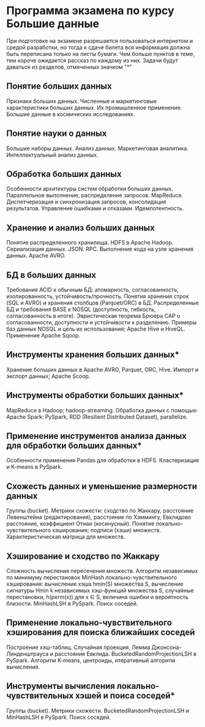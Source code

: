# Программа экзамена по курсу Большие данные
При подготовке на экзамене разрешается пользоваться интернетом и средой разработки, но тогда к сдаче билета вся информация должна быть переписана только на листы бумаги.
Чем больше пунктов в теме, тем короче ожидается рассказ по каждому из них.
Задачи будут даваться из разделов, отмеченных значком "\*" 

## Понятие больших данных
Признаки больших данных. Численные и маркетинговые характеристики больших данных. Их промышленное применение. Большие данные в космических исследованиях.
## Понятие науки о данных
Большие наборы данных. Анализ данных. Маркетинговая аналитика. Интеллектуальный анализ данных.
## Обработка больших данных
Особенности архитектуры систем обработки больших данных. Параллельное выполнение, распределение запросов. MapReduce. Диспетчеризация и синхронизация запросов, консолидация результатов. Управление ошибками и отказами. Идемпотентность.
## Хранение и анализ больших данных
Понятие распределенного хранилища. HDFS в Apache Hadoop. Сериализация данных. JSON. RPC. Выполнение кода на узле хранения данных. Apache AVRO.
## БД в больших данных
Требования ACID к обычным БД: атомарность, согласованность, изолированность, устойчивость/прочность. Понятия хранения строк (SQL и AVRO) и хранения столбцов (Parquet/ORC) в БД. Распределенные БД и требования BASE к NOSQL (доступность, гибкость, согласованность в итоге). Эвристическая теорема Брюера CAP о согласованности, доступности и устойчивости к разделению. Примеры баз данных NOSQL и цель их использования; Apache Hive и HiveQL. Применение Apache Sqoop.
## Инструменты хранения больших данных*
Хранение больших данных в Apache AVRO, Parquet, ORC, Hive. Импорт и экспорт данных; Apache Scoop.
## Инструменты обработки больших данных*
MapReduce в Hadoop; hadoop-streaming. Обработка данных с помощью Apache Spark: PySpark, RDD (Resilient Distributed Dataset), parallelize.
## Применение инструментов анализа данных для обработки больших данных*
Особенности применения Pandas для обработки в HDFS. Кластеризация и K-means в PySpark.
## Схожесть данных и уменьшение размерности данных
Группы (bucket). Метрики схожести: сходство по Жаккару, расстояние Левенштейна (редактирования), расстояние по Хэммингу, Евклидово расстояние, коэффициент Отиаи (косинусный). Понятие локально-чувствительного хэширования; подписи (хэши) множеств. Характеристическая матрица для множеств.
## Хэширование и сходство по Жаккару
Сложность вычисления пересечения множеств. Алгоритм независимых по минимуму перестановок MinHash локально-чувствительного хэширования: вычисление хэша hmin(S) множества S, вычисление сигнатуры Hmin k независимых хэш-функций множества S, случайные перестановки, h(perm(x)) для x ∈ S, величина ошибки и вероятность близости. MinHashLSH в PySpark. Поиск соседей.
## Применение локально-чувствительного хэширования для поиска ближайших соседей
Построение хэш-таблиц. Случайная проекция, Лемма Джонсона-Линденштрауса и расстояние Евклида. BucketedRandomProjectionLSH в PySpark. Алгоритм K-means, центроиды, итеративный алгоритм вычисления.
## Инструменты вычисления локально-чувствительных хэшей и поиса соседей*
Группы (bucket). Метрики схожести. BucketedRandomProjectionLSH и MinHashLSH в PySpark. Поиск соседей.
